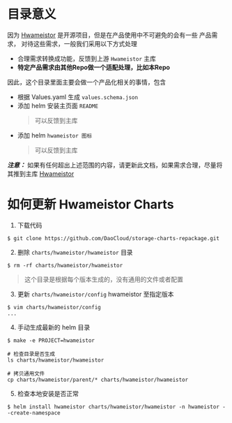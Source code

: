 # 目录意义
因为 [Hwameistor](https://github.com/hwameistor/hwameistor) 是开源项目，但是在产品使用中不可避免的会有一些
产品需求， 对待这些需求，一般我们采用以下方式处理

* 合理需求转换成功能，反馈到上游 `Hwameistor` 主库
* **特定产品需求由其他Repo做一个适配处理，比如本Repo**

因此，这个目录里面主要会做一个产品化相关的事情，包含

* 根据 Values.yaml 生成 `values.schema.json`
* 添加 helm 安装主页面 `README`
    > 可以反馈到主库
* 添加 helm `hwameistor 图标` 
    > 可以反馈到主库
  
***注意：*** 如果有任何超出上述范围的内容，请更新此文档，如果需求合理，尽量将其推到主库 [Hwameistor](https://github.com/hwameistor/hwameistor)

# 如何更新 Hwameistor Charts
1. 下载代码
```shell
$ git clone https://github.com/DaoCloud/storage-charts-repackage.git
```

2. 删除 `charts/hwameistor/hwameistor` 目录
```shell
$ rm -rf charts/hwameistor/hwameistor
```
> 这个目录是根据每个版本生成的，没有通用的文件或者配置

3. 更新 `charts/hwameistor/config` hwameistor 至指定版本
```shell
$ vim charts/hwameistor/config
...
```

4. 手动生成最新的 helm 目录
```shell
$ make -e PROJECT=hwameistor

# 检查目录是否生成
ls charts/hwameistor/hwameistor

# 拷贝通用文件
cp charts/hwameistor/parent/* charts/hwameistor/hwameistor
```

5. 检查本地安装是否正常
```shell
$ helm install hwameistor charts/hwameistor/hwameistor -n hwameistor --create-namespace
```